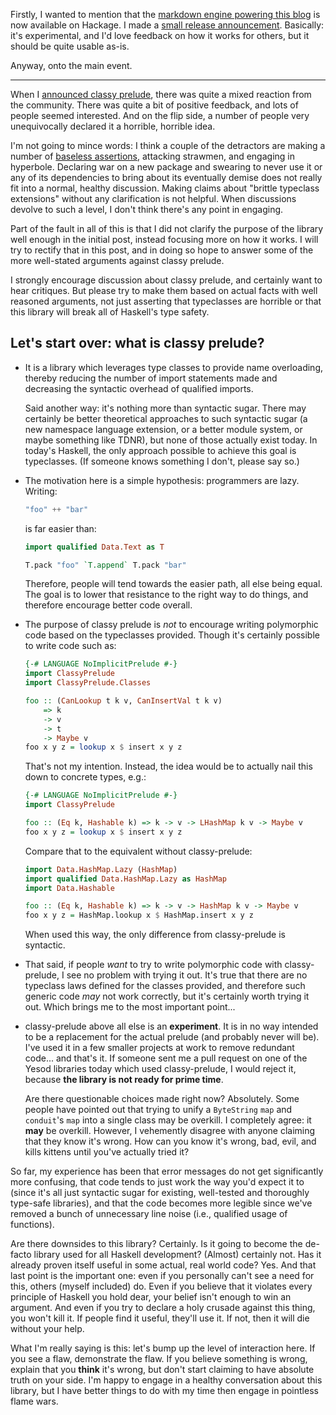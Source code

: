 Firstly, I wanted to mention that the [markdown engine powering this
blog](http://hackage.haskell.org/package/markdown) is now available on Hackage.
I made a [small release
announcement](https://groups.google.com/d/topic/yesodweb/peqyF3cUABM/discussion).
Basically: it's experimental, and I'd love feedback on how it works for others,
but it should be quite usable as-is.

Anyway, onto the main event.

* * *

When I [announced classy
prelude](/blog/2012/07/classy-prelude), there was quite a
mixed reaction from the community. There was quite a bit of positive feedback,
and lots of people seemed interested. And on the flip side, a number of people
very unequivocally declared it a horrible, horrible idea.

I'm not going to mince words: I think a couple of the detractors are making a
number of [baseless
assertions](/blog/2012/07/announcing-baseless-assertion),
attacking strawmen, and engaging in hyperbole. Declaring war on a new package
and swearing to never use it or any of its dependencies to bring about its
eventually demise does not really fit into a normal, healthy discussion. Making
claims about "brittle typeclass extensions" without any clarification is not
helpful. When discussions devolve to such a level, I don't think there's any
point in engaging.

Part of the fault in all of this is that I did not clarify the purpose of the
library well enough in the initial post, instead focusing more on how it works.
I will try to rectify that in this post, and in doing so hope to answer some of
the more well-stated arguments against classy prelude.

I strongly encourage discussion about classy prelude, and certainly want to
hear critiques. But please try to make them based on actual facts with well
reasoned arguments, not just asserting that typeclasses are horrible or that
this library will break all of Haskell's type safety.

## Let's start over: what is classy prelude?

*   It is a library which leverages type classes to provide name overloading,
    thereby reducing the number of import statements made and decreasing the
    syntactic overhead of qualified imports.

    Said another way: it's nothing more than syntactic sugar. There may
    certainly be better theoretical approaches to such syntactic sugar (a new
    namespace language extension, or a better module system, or maybe something
    like TDNR), but none of those actually exist today. In today's Haskell, the
    only approach possible to achieve this goal is typeclasses. (If someone knows
    something I don't, please say so.)

*   The motivation here is a simple hypothesis: programmers are lazy. Writing:

    ~~~haskell
    "foo" ++ "bar"
    ~~~

    is far easier than:

    ~~~haskell
    import qualified Data.Text as T

    T.pack "foo" `T.append` T.pack "bar"
    ~~~

    Therefore, people will tend towards the easier path, all else being equal.
    The goal is to lower that resistance to the right way to do things, and
    therefore encourage better code overall.

*   The purpose of classy prelude is *not* to encourage writing polymorphic
    code based on the typeclasses provided. Though it's certainly possible to
    write code such as:

    ~~~haskell
    {-# LANGUAGE NoImplicitPrelude #-}
    import ClassyPrelude
    import ClassyPrelude.Classes

    foo :: (CanLookup t k v, CanInsertVal t k v)
        => k
        -> v
        -> t
        -> Maybe v
    foo x y z = lookup x $ insert x y z
    ~~~

    That's not my intention. Instead, the idea would be to actually nail this down to concrete types, e.g.:

    ~~~haskell
    {-# LANGUAGE NoImplicitPrelude #-}
    import ClassyPrelude

    foo :: (Eq k, Hashable k) => k -> v -> LHashMap k v -> Maybe v
    foo x y z = lookup x $ insert x y z
    ~~~

    Compare that to the equivalent without classy-prelude:

    ~~~haskell
    import Data.HashMap.Lazy (HashMap)
    import qualified Data.HashMap.Lazy as HashMap
    import Data.Hashable

    foo :: (Eq k, Hashable k) => k -> v -> HashMap k v -> Maybe v
    foo x y z = HashMap.lookup x $ HashMap.insert x y z
    ~~~

    When used this way, the only difference from classy-prelude is syntactic.

*   That said, if people *want* to try to write polymorphic code with
    classy-prelude, I see no problem with trying it out. It's true that there
    are no typeclass laws defined for the classes provided, and therefore such
    generic code *may* not work correctly, but it's certainly worth trying it out.
    Which brings me to the most important point...

*   classy-prelude above all else is an __experiment__. It is in no way
    intended to be a replacement for the actual prelude (and probably never
    will be). I've used it in a few smaller projects at work to remove redundant
    code... and that's it. If someone sent me a pull request on one of the Yesod
    libraries today which used classy-prelude, I would reject it, because __the
    library is not ready for prime time__.

    Are there questionable choices made right now? Absolutely. Some people have
    pointed out that trying to unify a `ByteString` `map` and `conduit`'s `map`
    into a single class may be overkill. I completely agree: it __may__ be
    overkill. However, I vehemently disagree with anyone claiming that they know
    it's wrong. How can you know it's wrong, bad, evil, and kills kittens until
    you've actually tried it?

So far, my experience has been that error messages do not get significantly
more confusing, that code tends to just work the way you'd expect it to (since
it's all just syntactic sugar for existing, well-tested and thoroughly
type-safe libraries), and that the code becomes more legible since we've
removed a bunch of unnecessary line noise (i.e., qualified usage of functions).

Are there downsides to this library? Certainly. Is it going to become the
de-facto library used for all Haskell development? (Almost) certainly not. Has
it already proven itself useful in some actual, real world code? Yes. And that
last point is the important one: even if you personally can't see a need for
this, others (myself included) do. Even if you believe that it violates every
principle of Haskell you hold dear, your belief isn't enough to win an
argument. And even if you try to declare a holy crusade against this thing, you
won't kill it. If people find it useful, they'll use it. If not, then it will
die without your help.

What I'm really saying is this: let's bump up the level of interaction here. If
you see a flaw, demonstrate the flaw. If you believe something is wrong,
explain that you __think__ it's wrong, but don't start claiming to have
absolute truth on your side. I'm happy to engage in a healthy conversation
about this library, but I have better things to do with my time then engage in
pointless flame wars.
